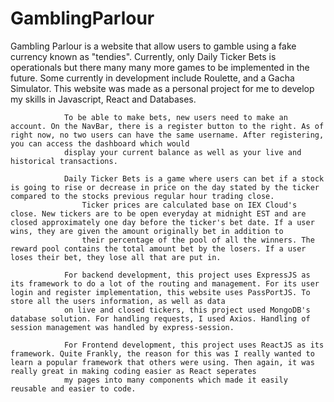 # GamblingParlour
Gambling Parlour is a website that allow users to gamble using a fake currency known as "tendies". Currently, only Daily Ticker Bets is operationals but there many many more games to be implemented in the future.
                    Some currently in development include Roulette, and a Gacha Simulator. This website was made as a personal project for me to develop my skills in Javascript, React and Databases. 
     

                To be able to make bets, new users need to make an account. On the NavBar, there is a register button to the right. As of right now, no two users can have the same username. After registering, you can access the dashboard which would
                display your current balance as well as your live and historical transactions.

                Daily Ticker Bets is a game where users can bet if a stock is going to rise or decrease in price on the day stated by the ticker compared to the stocks previous regular hour trading close.
                    Ticker prices are calculated base on IEX Cloud's close. New tickers are to be open everyday at midnight EST and are closed approximately one day before the ticker's bet date. If a user wins, they are given the amount originally bet in addition to
                    their percentage of the pool of all the winners. The reward pool contains the total amount bet by the losers. If a user loses their bet, they lose all that are put in.

                For backend development, this project uses ExpressJS as its framework to do a lot of the routing and management. For its user login and register implementation, this website uses PassPortJS. To store all the users information, as well as data
                on live and closed tickers, this project used MongoDB's database solution. For handling requests, I used Axios. Handling of session management was handled by express-session.

                For Frontend development, this project uses ReactJS as its framework. Quite Frankly, the reason for this was I really wanted to learn a popular framework that others were using. Then again, it was really great in making coding easier as React seperates
                my pages into many components which made it easily reusable and easier to code.

